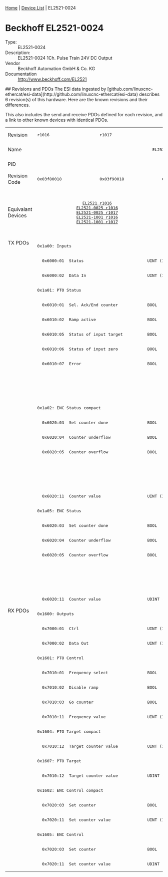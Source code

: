 <div class="nav"><a href="/esi-data">Home</a> | <a href="/esi-data/devices">Device List</a> | EL2521-0024</div>

#  Beckhoff EL2521-0024

<dl>
  <dt>Type:</dt><dd>EL2521-0024</dd>
  <dt>Description:</dt><dd>EL2521-0024 1Ch. Pulse Train 24V DC Output</dd>
  <dt>Vendor</dt><dd>Beckhoff Automation GmbH & Co. KG</dd>
  <dt>Documentation</dt><dd><a href="http://www.beckhoff.com/EL2521">http://www.beckhoff.com/EL2521</a></dd>
</dl>
## Revisions and PDOs
The ESI data ingested by [github.com/linuxcnc-ethercat/esi-data](http://github.com/linuxcnc-ethercat/esi-data) describes 6 revision(s) of this hardware.  Here are the known revisions and their differences.

This also includes the send and receive PDOs defined for each revision, and a link to other known devices with identical PDOs.

<table>
<tr >
<td class="first">Revision</td>
<td ><pre>r1016</pre></td>
<td ><pre>r1017</pre></td>
<td ><pre>r1018</pre></td>
<td ><pre>r1019</pre></td>
<td ><pre>r1020</pre></td>
<td ><pre>r1021</pre></td>
</tr>
<tr >
<td class="first">Name</td>
<td  colspan=6 align="center"><pre>EL2521-0024 1Ch. Pulse Train 24V DC Output</pre></td>
</tr>
<tr >
<td class="first">PID</td>
<td  colspan=6 align="center"><pre>0x09d93052</pre></td>
</tr>
<tr >
<td class="first">Revision Code</td>
<td ><pre>0x03f80018</pre></td>
<td ><pre>0x03f90018</pre></td>
<td ><pre>0x03fa0018</pre></td>
<td ><pre>0x03fb0018</pre></td>
<td ><pre>0x03fc0018</pre></td>
<td ><pre>0x03fd0018</pre></td>
</tr>
<tr >
<td class="first">Equivalant Devices</td>
<td  colspan=2 align="center"><pre><a href="EL2521">EL2521 r1016</a><br/><a href="EL2521-0025">EL2521-0025 r1016</a><br/><a href="EL2521-0025">EL2521-0025 r1017</a><br/><a href="EL2521-1001">EL2521-1001 r1016</a><br/><a href="EL2521-1001">EL2521-1001 r1017</a></pre></td>
<td  colspan=3 align="center"><pre><a href="EL2521">EL2521 r1019</a><br/><a href="EL2521">EL2521 r1020</a><br/><a href="EL2521">EL2521 r1021</a><br/><a href="EL2521-0025">EL2521-0025 r1018</a><br/><a href="EL2521-0025">EL2521-0025 r1019</a><br/><a href="EL2521-0025">EL2521-0025 r1020</a><br/><a href="EL2521-1001">EL2521-1001 r1018</a><br/><a href="EL2521-1001">EL2521-1001 r1019</a><br/><a href="EL2521-1001">EL2521-1001 r1020</a></pre></td>
<td ><pre><a href="EL2521">EL2521 r1022</a><br/><a href="EL2521-0025">EL2521-0025 r1021</a></pre></td>
</tr>
<tr class="txpdo pdosection">
<td class="first" rowspan=25 valign=top>TX PDOs</td>
<td colspan=6 align="left"><pre>0x1a00: Inputs</pre></td>
<td></td>
</tr>
<tr class="txpdo">
<td  colspan=6 align="left"><pre>  0x6000:01  Status                          UINT (16 bits)</pre></td>
</tr>
<tr class="txpdo">
<td  colspan=6 align="left"><pre>  0x6000:02  Data In                         UINT (16 bits)</pre></td>
</tr>
<tr class="txpdo pdosection">
<td  colspan=6 align="left"><pre>0x1a01: PTO Status</pre></td>
</tr>
<tr class="txpdo">
<td  colspan=2 align="left"><pre>  0x6010:01  Sel. Ack/End counter            BOOL</pre></td>
<td  colspan=4 align="left"><pre>  0x6010:01  Status__Sel. Ack/End counter    BOOL</pre></td>
</tr>
<tr class="txpdo">
<td  colspan=2 align="left"><pre>  0x6010:02  Ramp active                     BOOL</pre></td>
<td  colspan=4 align="left"><pre>  0x6010:02  Status__Ramp active             BOOL</pre></td>
</tr>
<tr class="txpdo">
<td  colspan=2 align="left"><pre>  0x6010:05  Status of input target          BOOL</pre></td>
<td  colspan=4 align="left"><pre>  0x6010:05  Status__Status of input target  BOOL</pre></td>
</tr>
<tr class="txpdo">
<td  colspan=2 align="left"><pre>  0x6010:06  Status of input zero            BOOL</pre></td>
<td  colspan=4 align="left"><pre>  0x6010:06  Status__Status of input zero    BOOL</pre></td>
</tr>
<tr class="txpdo">
<td  colspan=2 align="left"><pre>  0x6010:07  Error                           BOOL</pre></td>
<td  colspan=4 align="left"><pre>  0x6010:07  Status__Error                   BOOL</pre></td>
</tr>
<tr class="txpdo">
<td  colspan=5 align="left"></td>
<td ><pre>  0x6010:0e  Status__Sync error              BOOL</pre></td>
</tr>
<tr class="txpdo">
<td  colspan=5 align="left"></td>
<td ><pre>  0x6010:10  Status__TxPDO Toggle            BOOL</pre></td>
</tr>
<tr class="txpdo pdosection">
<td  colspan=6 align="left"><pre>0x1a02: ENC Status compact</pre></td>
</tr>
<tr class="txpdo">
<td  colspan=2 align="left"><pre>  0x6020:03  Set counter done                BOOL</pre></td>
<td  colspan=4 align="left"><pre>  0x6020:03  Status__Set counter done        BOOL</pre></td>
</tr>
<tr class="txpdo">
<td  colspan=2 align="left"><pre>  0x6020:04  Counter underflow               BOOL</pre></td>
<td  colspan=4 align="left"><pre>  0x6020:04  Status__Counter underflow       BOOL</pre></td>
</tr>
<tr class="txpdo">
<td  colspan=2 align="left"><pre>  0x6020:05  Counter overflow                BOOL</pre></td>
<td  colspan=4 align="left"><pre>  0x6020:05  Status__Counter overflow        BOOL</pre></td>
</tr>
<tr class="txpdo">
<td  colspan=5 align="left"></td>
<td ><pre>  0x6020:0e  Status__Sync error              BOOL</pre></td>
</tr>
<tr class="txpdo">
<td  colspan=5 align="left"></td>
<td ><pre>  0x6020:10  Status__TxPDO Toggle            BOOL</pre></td>
</tr>
<tr class="txpdo">
<td  colspan=6 align="left"><pre>  0x6020:11  Counter value                   UINT (16 bits)</pre></td>
</tr>
<tr class="txpdo pdosection">
<td  colspan=6 align="left"><pre>0x1a05: ENC Status</pre></td>
</tr>
<tr class="txpdo">
<td  colspan=2 align="left"><pre>  0x6020:03  Set counter done                BOOL</pre></td>
<td  colspan=4 align="left"><pre>  0x6020:03  Status__Set counter done        BOOL</pre></td>
</tr>
<tr class="txpdo">
<td  colspan=2 align="left"><pre>  0x6020:04  Counter underflow               BOOL</pre></td>
<td  colspan=4 align="left"><pre>  0x6020:04  Status__Counter underflow       BOOL</pre></td>
</tr>
<tr class="txpdo">
<td  colspan=2 align="left"><pre>  0x6020:05  Counter overflow                BOOL</pre></td>
<td  colspan=4 align="left"><pre>  0x6020:05  Status__Counter overflow        BOOL</pre></td>
</tr>
<tr class="txpdo">
<td  colspan=5 align="left"></td>
<td ><pre>  0x6020:0e  Status__Sync error              BOOL</pre></td>
</tr>
<tr class="txpdo">
<td  colspan=5 align="left"></td>
<td ><pre>  0x6020:10  Status__TxPDO Toggle            BOOL</pre></td>
</tr>
<tr class="txpdo">
<td  colspan=6 align="left"><pre>  0x6020:11  Counter value                   UDINT (32 bits)</pre></td>
</tr>
<tr class="rxpdo pdosection">
<td class="first" rowspan=18 valign=top>RX PDOs</td>
<td colspan=6 align="left"><pre>0x1600: Outputs</pre></td>
<td></td>
</tr>
<tr class="rxpdo">
<td  colspan=6 align="left"><pre>  0x7000:01  Ctrl                            UINT (16 bits)</pre></td>
</tr>
<tr class="rxpdo">
<td  colspan=6 align="left"><pre>  0x7000:02  Data Out                        UINT (16 bits)</pre></td>
</tr>
<tr class="rxpdo pdosection">
<td  colspan=6 align="left"><pre>0x1601: PTO Control</pre></td>
</tr>
<tr class="rxpdo">
<td  colspan=2 align="left"><pre>  0x7010:01  Frequency select                BOOL</pre></td>
<td  colspan=4 align="left"><pre>  0x7010:01  Control__Frequency select       BOOL</pre></td>
</tr>
<tr class="rxpdo">
<td  colspan=2 align="left"><pre>  0x7010:02  Disable ramp                    BOOL</pre></td>
<td  colspan=4 align="left"><pre>  0x7010:02  Control__Disable ramp           BOOL</pre></td>
</tr>
<tr class="rxpdo">
<td  colspan=2 align="left"><pre>  0x7010:03  Go counter                      BOOL</pre></td>
<td  colspan=4 align="left"><pre>  0x7010:03  Control__Go counter             BOOL</pre></td>
</tr>
<tr class="rxpdo">
<td  colspan=6 align="left"><pre>  0x7010:11  Frequency value                 UINT (16 bits)</pre></td>
</tr>
<tr class="rxpdo pdosection">
<td  colspan=6 align="left"><pre>0x1604: PTO Target compact</pre></td>
</tr>
<tr class="rxpdo">
<td  colspan=6 align="left"><pre>  0x7010:12  Target counter value            UINT (16 bits)</pre></td>
</tr>
<tr class="rxpdo pdosection">
<td  colspan=6 align="left"><pre>0x1607: PTO Target</pre></td>
</tr>
<tr class="rxpdo">
<td  colspan=6 align="left"><pre>  0x7010:12  Target counter value            UDINT (32 bits)</pre></td>
</tr>
<tr class="rxpdo pdosection">
<td  colspan=6 align="left"><pre>0x1602: ENC Control compact</pre></td>
</tr>
<tr class="rxpdo">
<td  colspan=2 align="left"><pre>  0x7020:03  Set counter                     BOOL</pre></td>
<td  colspan=4 align="left"><pre>  0x7020:03  Control__Set counter            BOOL</pre></td>
</tr>
<tr class="rxpdo">
<td  colspan=6 align="left"><pre>  0x7020:11  Set counter value               UINT (16 bits)</pre></td>
</tr>
<tr class="rxpdo pdosection">
<td  colspan=6 align="left"><pre>0x1605: ENC Control</pre></td>
</tr>
<tr class="rxpdo">
<td  colspan=2 align="left"><pre>  0x7020:03  Set counter                     BOOL</pre></td>
<td  colspan=4 align="left"><pre>  0x7020:03  Control__Set counter            BOOL</pre></td>
</tr>
<tr class="rxpdo">
<td  colspan=6 align="left"><pre>  0x7020:11  Set counter value               UDINT (32 bits)</pre></td>
</tr>
</table>
